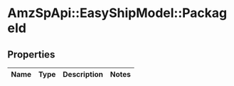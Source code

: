 # AmzSpApi::EasyShipModel::PackageId

## Properties
Name | Type | Description | Notes
------------ | ------------- | ------------- | -------------

